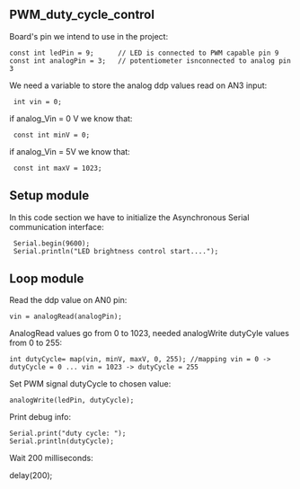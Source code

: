 ## PWM_duty_cycle_control

Board's pin we intend to use in the project:

    const int ledPin = 9;      // LED is connected to PWM capable pin 9
    const int analogPin = 3;   // potentiometer isnconnected to analog pin 3

We need a variable to store the analog ddp values read on AN3 input:

     int vin = 0;   

if analog_Vin = 0 V we know that:

     const int minV = 0;

if analog_Vin = 5V we know that:

     const int maxV = 1023; 
      

## Setup module

In this code section we have to initialize the Asynchronous Serial communication interface:

     Serial.begin(9600);
     Serial.println("LED brightness control start....");

## Loop module

Read the ddp value on AN0 pin:

    vin = analogRead(analogPin);  

AnalogRead values go from 0 to 1023, needed analogWrite dutyCyle values from 0 to 255:
   
    int dutyCycle= map(vin, minV, maxV, 0, 255); //mapping vin = 0 -> dutyCycle = 0 ... vin = 1023 -> dutyCycle = 255 
  
Set PWM signal dutyCycle to chosen value:

    analogWrite(ledPin, dutyCycle); 
    
Print debug info:
  
    Serial.print("duty cycle: ");
    Serial.println(dutyCycle);
  
Wait 200 milliseconds:

  delay(200);
 
